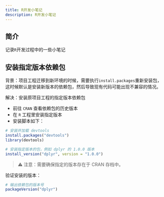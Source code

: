 ```yaml
---
title: R开发小笔记
description: R开发小笔记
---
```



## 简介

记录`R`开发过程中的一些小笔记


## 安装指定版本依赖包

背景：项目工程迁移到新环境的时候，需要执行`install.packages`重新安装包，这时候默认是安装新版本的依赖包，然后导致现有代码可能出现不兼容的情况。

解决：安装原项目工程的指定版本依赖包
- 前往 `CRAN` 查看依赖包的历史版本
- 在 `R` 工程里安装指定版本
- 安装脚本如下：
```R
# 安装并加载 devtools 
install.packages("devtools") 
library(devtools) 

# 安装指定版本的包，例如 dplyr 的 1.0.0 版本 
install_version("dplyr", version = "1.0.0")
```
>⚠️ 注意：需要确保指定的版本存在于 CRAN 存档中。

验证安装的版本：
```R
# 输出依赖包的版本号
packageVersion("dplyr")
```

